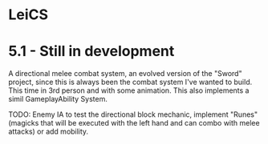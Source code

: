 # LeiCS

# 5.1 - Still in development

A directional melee combat system, an evolved version of the "Sword" project, since this is always been the combat system I've wanted to build.
This time in 3rd person and with some animation.
This also implements a simil GameplayAbility System.

TODO: Enemy IA to test the directional block mechanic, implement "Runes" (magicks that will be executed with the left hand and can combo with melee attacks) or add mobility.
